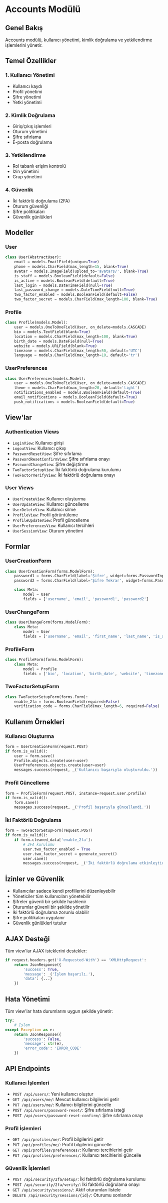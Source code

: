 # Accounts Modülü

## Genel Bakış
Accounts modülü, kullanıcı yönetimi, kimlik doğrulama ve yetkilendirme işlemlerini yönetir.

## Temel Özellikler

### 1. Kullanıcı Yönetimi
- Kullanıcı kaydı
- Profil yönetimi
- Şifre yönetimi
- Yetki yönetimi

### 2. Kimlik Doğrulama
- Giriş/çıkış işlemleri
- Oturum yönetimi
- Şifre sıfırlama
- E-posta doğrulama

### 3. Yetkilendirme
- Rol tabanlı erişim kontrolü
- İzin yönetimi
- Grup yönetimi

### 4. Güvenlik
- İki faktörlü doğrulama (2FA)
- Oturum güvenliği
- Şifre politikaları
- Güvenlik günlükleri

## Modeller

### User
```python
class User(AbstractUser):
    email = models.EmailField(unique=True)
    phone = models.CharField(max_length=15, blank=True)
    avatar = models.ImageField(upload_to='avatars/', blank=True)
    is_staff = models.BooleanField(default=False)
    is_active = models.BooleanField(default=True)
    last_login = models.DateTimeField(null=True)
    last_password_change = models.DateTimeField(null=True)
    two_factor_enabled = models.BooleanField(default=False)
    two_factor_secret = models.CharField(max_length=100, blank=True)
```

### Profile
```python
class Profile(models.Model):
    user = models.OneToOneField(User, on_delete=models.CASCADE)
    bio = models.TextField(blank=True)
    location = models.CharField(max_length=100, blank=True)
    birth_date = models.DateField(null=True)
    website = models.URLField(blank=True)
    timezone = models.CharField(max_length=50, default='UTC')
    language = models.CharField(max_length=10, default='tr')
```

### UserPreferences
```python
class UserPreferences(models.Model):
    user = models.OneToOneField(User, on_delete=models.CASCADE)
    theme = models.CharField(max_length=20, default='light')
    notifications_enabled = models.BooleanField(default=True)
    email_notifications = models.BooleanField(default=True)
    push_notifications = models.BooleanField(default=True)
```

## View'lar

### Authentication Views
- `LoginView`: Kullanıcı girişi
- `LogoutView`: Kullanıcı çıkışı
- `PasswordResetView`: Şifre sıfırlama
- `PasswordResetConfirmView`: Şifre sıfırlama onayı
- `PasswordChangeView`: Şifre değiştirme
- `TwoFactorSetupView`: İki faktörlü doğrulama kurulumu
- `TwoFactorVerifyView`: İki faktörlü doğrulama onayı

### User Views
- `UserCreateView`: Kullanıcı oluşturma
- `UserUpdateView`: Kullanıcı güncelleme
- `UserDeleteView`: Kullanıcı silme
- `ProfileView`: Profil görüntüleme
- `ProfileUpdateView`: Profil güncelleme
- `UserPreferencesView`: Kullanıcı tercihleri
- `UserSessionView`: Oturum yönetimi

## Formlar

### UserCreationForm
```python
class UserCreationForm(forms.ModelForm):
    password1 = forms.CharField(label='Şifre', widget=forms.PasswordInput)
    password2 = forms.CharField(label='Şifre Tekrar', widget=forms.PasswordInput)

    class Meta:
        model = User
        fields = ['username', 'email', 'password1', 'password2']
```

### UserChangeForm
```python
class UserChangeForm(forms.ModelForm):
    class Meta:
        model = User
        fields = ['username', 'email', 'first_name', 'last_name', 'is_active', 'is_staff']
```

### ProfileForm
```python
class ProfileForm(forms.ModelForm):
    class Meta:
        model = Profile
        fields = ['bio', 'location', 'birth_date', 'website', 'timezone', 'language']
```

### TwoFactorSetupForm
```python
class TwoFactorSetupForm(forms.Form):
    enable_2fa = forms.BooleanField(required=False)
    verification_code = forms.CharField(max_length=6, required=False)
```

## Kullanım Örnekleri

### Kullanıcı Oluşturma
```python
form = UserCreationForm(request.POST)
if form.is_valid():
    user = form.save()
    Profile.objects.create(user=user)
    UserPreferences.objects.create(user=user)
    messages.success(request, _('Kullanıcı başarıyla oluşturuldu.'))
```

### Profil Güncelleme
```python
form = ProfileForm(request.POST, instance=request.user.profile)
if form.is_valid():
    form.save()
    messages.success(request, _('Profil başarıyla güncellendi.'))
```

### İki Faktörlü Doğrulama
```python
form = TwoFactorSetupForm(request.POST)
if form.is_valid():
    if form.cleaned_data['enable_2fa']:
        # 2FA kurulumu
        user.two_factor_enabled = True
        user.two_factor_secret = generate_secret()
        user.save()
        messages.success(request, _('İki faktörlü doğrulama etkinleştirildi.'))
```

## İzinler ve Güvenlik

- Kullanıcılar sadece kendi profillerini düzenleyebilir
- Yöneticiler tüm kullanıcıları yönetebilir
- Şifreler güvenli bir şekilde hashlenir
- Oturumlar güvenli bir şekilde yönetilir
- İki faktörlü doğrulama zorunlu olabilir
- Şifre politikaları uygulanır
- Güvenlik günlükleri tutulur

## AJAX Desteği

Tüm view'lar AJAX isteklerini destekler:
```python
if request.headers.get('X-Requested-With') == 'XMLHttpRequest':
    return JsonResponse({
        'success': True,
        'message': _('İşlem başarılı.'),
        'data': {...}
    })
```

## Hata Yönetimi

Tüm view'lar hata durumlarını uygun şekilde yönetir:
```python
try:
    # İşlem
except Exception as e:
    return JsonResponse({
        'success': False,
        'message': str(e),
        'error_code': 'ERROR_CODE'
    })
```

## API Endpoints

### Kullanıcı İşlemleri
- `POST /api/users/`: Yeni kullanıcı oluştur
- `GET /api/users/me/`: Mevcut kullanıcı bilgilerini getir
- `PUT /api/users/me/`: Kullanıcı bilgilerini güncelle
- `POST /api/users/password-reset/`: Şifre sıfırlama isteği
- `POST /api/users/password-reset-confirm/`: Şifre sıfırlama onayı

### Profil İşlemleri
- `GET /api/profiles/me/`: Profil bilgilerini getir
- `PUT /api/profiles/me/`: Profil bilgilerini güncelle
- `GET /api/profiles/preferences/`: Kullanıcı tercihlerini getir
- `PUT /api/profiles/preferences/`: Kullanıcı tercihlerini güncelle

### Güvenlik İşlemleri
- `POST /api/security/2fa/setup/`: İki faktörlü doğrulama kurulumu
- `POST /api/security/2fa/verify/`: İki faktörlü doğrulama onayı
- `GET /api/security/sessions/`: Aktif oturumları listele
- `DELETE /api/security/sessions/{id}/`: Oturumu sonlandır 